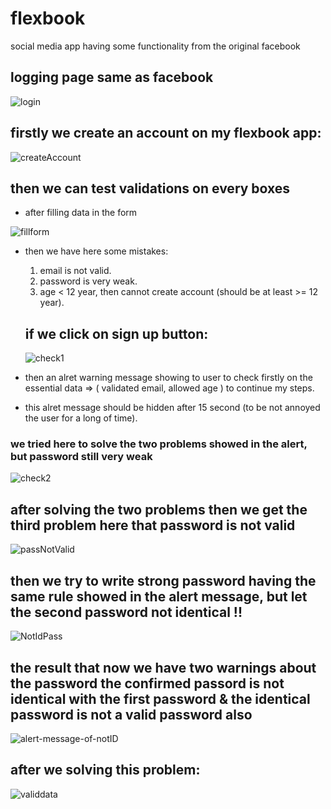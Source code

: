 # flexbook
social media app having some functionality from the original facebook
## logging page same as facebook
![login](https://user-images.githubusercontent.com/94392724/221361754-54214e41-3db2-4ec9-a608-9c3f195b542e.png)
## firstly we create an account on my flexbook app:
![createAccount](https://user-images.githubusercontent.com/94392724/221361896-9d0093cf-5893-458d-9b9e-f1b0343ba829.png)
## then we can test validations on every boxes
- after filling data in the form

![fillform](https://user-images.githubusercontent.com/94392724/221362520-37c28ae2-28e2-4e17-8698-4c2d893cd581.png)

- then we have here some mistakes:
  1. email is not valid.
  2. password is very weak.
  3. age < 12 year, then cannot create account (should be at least >= 12 year).
  
  ## if we click on sign up button:
  ![check1](https://user-images.githubusercontent.com/94392724/221362798-c29ebcb2-2f54-4c1a-b579-378f781a4894.png)
  
 - then an alret warning message showing to user to check firstly on the essential data => ( validated email, allowed age ) to continue my steps.
 - this alret message should be hidden after 15 second (to be not annoyed the user for a long of time).
 
### we tried here to solve the two problems showed in the alert, but password still very weak
![check2](https://user-images.githubusercontent.com/94392724/221363581-a27219a5-5628-41a4-979d-e65b2920637d.png)

 ## after solving the two problems then we get the third problem here that password is not valid
 ![passNotValid](https://user-images.githubusercontent.com/94392724/221364151-ebfe1515-1b1d-4cf5-89ed-a31eeede7707.png)

## then we try to write strong password having the same rule showed in the alert message, but let the second password not identical !!
![NotIdPass](https://user-images.githubusercontent.com/94392724/221364923-368f2889-1f93-4433-bdb6-1024084f7fc4.png)

## the result that now we have two warnings about the password the confirmed passord is not identical with the first password & the identical password is not a valid password also
![alert-message-of-notID](https://user-images.githubusercontent.com/94392724/221364986-4b7611bb-0788-4d38-a022-a955389341d9.png)

## after we solving this problem:
![validdata](https://user-images.githubusercontent.com/94392724/221365135-2522b7fe-9e64-486d-a8a3-00c5d93e3189.png)
